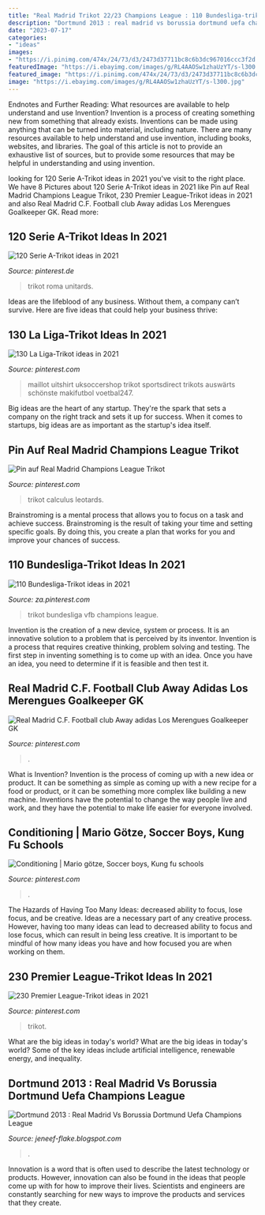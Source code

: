 ```yaml
---
title: "Real Madrid Trikot 22/23 Champions League : 110 Bundesliga-trikot Ideas In 2021"
description: "Dortmund 2013 : real madrid vs borussia dortmund uefa champions league"
date: "2023-07-17"
categories:
- "ideas"
images:
- "https://i.pinimg.com/474x/24/73/d3/2473d37711bc8c6b3dc967016ccc3f2d.jpg"
featuredImage: "https://i.ebayimg.com/images/g/RL4AAOSw1zhaUzYT/s-l300.jpg"
featured_image: "https://i.pinimg.com/474x/24/73/d3/2473d37711bc8c6b3dc967016ccc3f2d.jpg"
image: "https://i.ebayimg.com/images/g/RL4AAOSw1zhaUzYT/s-l300.jpg"
---
```



Endnotes and Further Reading: What resources are available to help understand and use Invention?
Invention is a process of creating something new from something that already exists. Inventions can be made using anything that can be turned into material, including nature. There are many resources available to help understand and use invention, including books, websites, and libraries. The goal of this article is not to provide an exhaustive list of sources, but to provide some resources that may be helpful in understanding and using invention.

	

		
looking for 120 Serie A-Trikot ideas in 2021 you've visit to the right place. We have 8 Pictures about 120 Serie A-Trikot ideas in 2021 like Pin auf Real Madrid Champions League Trikot, 230 Premier League-Trikot ideas in 2021 and also Real Madrid C.F. Football club Away adidas Los Merengues Goalkeeper GK. Read more:
		
    
## 120 Serie A-Trikot Ideas In 2021

<img loading=lazy src="https://i.pinimg.com/474x/24/73/d3/2473d37711bc8c6b3dc967016ccc3f2d.jpg" onerror="this.onerror=null;this.src='https://tse4.mm.bing.net/th?id=OIP.dxwGeQNUMdxRA7I0qqGsYgAAAA&amp;pid=15.1';" alt="120 Serie A-Trikot ideas in 2021">

_Source: pinterest.de_

>trikot roma unitards. 

	

Ideas are the lifeblood of any business. Without them, a company can’t survive. Here are five ideas that could help your business thrive:

    
## 130 La Liga-Trikot Ideas In 2021

<img loading=lazy src="https://i.pinimg.com/474x/55/48/73/554873f63f083bf7233bd29bc958c014.jpg" onerror="this.onerror=null;this.src='https://tse4.mm.bing.net/th?id=OIP.QST5PGDPUcphaBxuTvbT4gAAAA&amp;pid=15.1';" alt="130 La Liga-Trikot ideas in 2021">

_Source: pinterest.com_

>maillot uitshirt uksoccershop trikot sportsdirect trikots auswärts schönste makifutbol voetbal247. 

	

Big ideas are the heart of any startup. They're the spark that sets a company on the right track and sets it up for success. When it comes to startups, big ideas are as important as the startup's idea itself. 

    
## Pin Auf Real Madrid Champions League Trikot

<img loading=lazy src="https://i.pinimg.com/736x/c0/12/86/c0128698c309eab37b00fbccf6f2d0f6--champions-league-real-madrid.jpg" onerror="this.onerror=null;this.src='https://tse2.mm.bing.net/th?id=OIP.S_WgC3PGyzMxGGLGS-weGQHaHa&amp;pid=15.1';" alt="Pin auf Real Madrid Champions League Trikot">

_Source: pinterest.com_

>trikot calculus leotards. 

	

Brainstroming is a mental process that allows you to focus on a task and achieve success. Brainstroming is the result of taking your time and setting specific goals. By doing this, you create a plan that works for you and improve your chances of success.

    
## 110 Bundesliga-Trikot Ideas In 2021

<img loading=lazy src="https://i.pinimg.com/474x/df/0d/ad/df0dad80fba6198afb351859f4a00f88.jpg" onerror="this.onerror=null;this.src='https://tse3.mm.bing.net/th?id=OIP.uLe1Fo2dMUOWB1KKX2oljgAAAA&amp;pid=15.1';" alt="110 Bundesliga-Trikot ideas in 2021">

_Source: za.pinterest.com_

>trikot bundesliga vfb champions league. 

	

Invention is the creation of a new device, system or process. It is an innovative solution to a problem that is perceived by its inventor. Invention is a process that requires creative thinking, problem solving and testing. The first step in inventing something is to come up with an idea. Once you have an idea, you need to determine if it is feasible and then test it.

    
## Real Madrid C.F. Football Club Away Adidas Los Merengues Goalkeeper GK

<img loading=lazy src="https://i.pinimg.com/736x/c1/82/8c/c1828cb09052e13c56604429f83f7862.jpg" onerror="this.onerror=null;this.src='https://tse1.mm.bing.net/th?id=OIP.zWF4kIFexzK1dYWeH_w0DAHaHa&amp;pid=15.1';" alt="Real Madrid C.F. Football club Away adidas Los Merengues Goalkeeper GK">

_Source: pinterest.com_

>. 

	

What is Invention?
Invention is the process of coming up with a new idea or product. It can be something as simple as coming up with a new recipe for a food or product, or it can be something more complex like building a new machine. Inventions have the potential to change the way people live and work, and they have the potential to make life easier for everyone involved.

    
## Conditioning | Mario Götze, Soccer Boys, Kung Fu Schools

<img loading=lazy src="https://i.pinimg.com/originals/f6/be/7d/f6be7d466ec082f305e2fcc797853d64.jpg" onerror="this.onerror=null;this.src='https://tse3.mm.bing.net/th?id=OIP.B1Uwwwv2OdGyN2WxYPc8eAHaFf&amp;pid=15.1';" alt="Conditioning | Mario götze, Soccer boys, Kung fu schools">

_Source: pinterest.com_

>. 

	

The Hazards of Having Too Many Ideas: decreased ability to focus, lose focus, and be creative.
Ideas are a necessary part of any creative process. However, having too many ideas can lead to decreased ability to focus and lose focus, which can result in being less creative. It is important to be mindful of how many ideas you have and how focused you are when working on them.

    
## 230 Premier League-Trikot Ideas In 2021

<img loading=lazy src="https://i.pinimg.com/474x/43/01/76/4301764f570f54d37dee2d7ba49a1431.jpg" onerror="this.onerror=null;this.src='https://tse2.mm.bing.net/th?id=OIP.u25ck4p1ndhdFCG9Roe0UQAAAA&amp;pid=15.1';" alt="230 Premier League-Trikot ideas in 2021">

_Source: pinterest.com_

>trikot. 

	

What are the big ideas in today's world?
What are the big ideas in today's world? 
Some of the key ideas include artificial intelligence, renewable energy, and inequality.

    
## Dortmund 2013 : Real Madrid Vs Borussia Dortmund Uefa Champions League

<img loading=lazy src="https://i.ebayimg.com/images/g/RL4AAOSw1zhaUzYT/s-l300.jpg" onerror="this.onerror=null;this.src='https://tse4.mm.bing.net/th?id=OIP.o2QDQomn2tffDBnZXRKsZQAAAA&amp;pid=15.1';" alt="Dortmund 2013 : Real Madrid Vs Borussia Dortmund Uefa Champions League">

_Source: jeneef-flake.blogspot.com_

>. 

	

Innovation is a word that is often used to describe the latest technology or products. However, innovation can also be found in the ideas that people come up with for how to improve their lives. Scientists and engineers are constantly searching for new ways to improve the products and services that they create.

